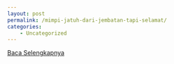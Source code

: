 ```yaml
---
layout: post
permalink: /mimpi-jatuh-dari-jembatan-tapi-selamat/
categories:
    - Uncategorized
---
```


[Baca Selengkapnya](/03)